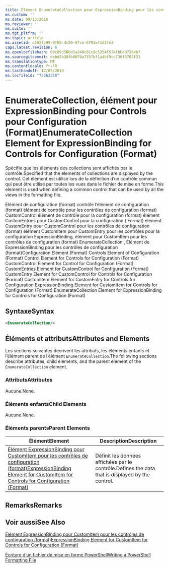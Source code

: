```yaml
---
title: Élément EnumerateCollection pour ExpressionBinding pour les contrôles de configuration (format) | Microsoft Docs
ms.custom: ''
ms.date: 09/13/2016
ms.reviewer: ''
ms.suite: ''
ms.tgt_pltfrm: ''
ms.topic: article
ms.assetid: d5027c99-9f88-4c59-87ce-8793ef1d2fe3
caps.latest.revision: 6
ms.openlocfilehash: 09c893500d1a340c01c0c5254f5f4fbbed7264bf
ms.sourcegitcommit: debd2b38fb8070a7357bf1a4bf9cc736f3702f31
ms.translationtype: MT
ms.contentlocale: fr-FR
ms.lasthandoff: 12/05/2019
ms.locfileid: "72363258"
---
```

# <a name="enumeratecollection-element-for-expressionbinding-for-controls-for-configuration-format"></a><span data-ttu-id="e4cf7-102">EnumerateCollection, élément pour ExpressionBinding pour Controls pour Configuration (Format)</span><span class="sxs-lookup"><span data-stu-id="e4cf7-102">EnumerateCollection Element for ExpressionBinding for Controls for Configuration (Format)</span></span>

<span data-ttu-id="e4cf7-103">Spécifie que les éléments des collections sont affichés par le contrôle.</span><span class="sxs-lookup"><span data-stu-id="e4cf7-103">Specified that the elements of collections are displayed by the control.</span></span> <span data-ttu-id="e4cf7-104">Cet élément est utilisé lors de la définition d’un contrôle commun qui peut être utilisé par toutes les vues dans le fichier de mise en forme.</span><span class="sxs-lookup"><span data-stu-id="e4cf7-104">This element is used when defining a common control that can be used by all the views in the formatting file.</span></span>

<span data-ttu-id="e4cf7-105">Élément de configuration (format) contrôle l’élément de configuration (format) élément de contrôle pour les contrôles de configuration (format) CustomControl élément de contrôle pour la configuration (format) élément CustomEntries pour CustomControl pour la configuration ( Format) élément CustomEntry pour CustomControl pour les contrôles de configuration (format) élément CustomItem pour CustomEntry pour les contrôles pour la configuration ExpressionBinding, élément pour CustomItem pour les contrôles de configuration (format) EnumerateCollection , Élément de ExpressionBinding pour les contrôles de configuration (format)</span><span class="sxs-lookup"><span data-stu-id="e4cf7-105">Configuration Element (Format) Controls Element of Configuration (Format) Control Element for Controls for Configuration (Format) CustomControl Element for Control for Configuration (Format) CustomEntries Element for CustomControl for Configuration (Format) CustomEntry Element for CustomControl for Controls for Configuration (Format) CustomItem Element for CustomEntry for Controls for Configuration ExpressionBinding Element for CustomItem for Controls for Configuration (Format) EnumerateCollection Element for ExpressionBinding for Controls for Configuration (Format)</span></span>

## <a name="syntax"></a><span data-ttu-id="e4cf7-106">Syntaxe</span><span class="sxs-lookup"><span data-stu-id="e4cf7-106">Syntax</span></span>

```xml
<EnumerateCollection/>
```

## <a name="attributes-and-elements"></a><span data-ttu-id="e4cf7-107">Éléments et attributs</span><span class="sxs-lookup"><span data-stu-id="e4cf7-107">Attributes and Elements</span></span>

<span data-ttu-id="e4cf7-108">Les sections suivantes décrivent les attributs, les éléments enfants et l’élément parent de l’élément `EnumerateCollection`.</span><span class="sxs-lookup"><span data-stu-id="e4cf7-108">The following sections describe attributes, child elements, and the parent element of the `EnumerateCollection` element.</span></span>

### <a name="attributes"></a><span data-ttu-id="e4cf7-109">Attributs</span><span class="sxs-lookup"><span data-stu-id="e4cf7-109">Attributes</span></span>

<span data-ttu-id="e4cf7-110">Aucune.</span><span class="sxs-lookup"><span data-stu-id="e4cf7-110">None.</span></span>

### <a name="child-elements"></a><span data-ttu-id="e4cf7-111">Éléments enfants</span><span class="sxs-lookup"><span data-stu-id="e4cf7-111">Child Elements</span></span>

<span data-ttu-id="e4cf7-112">Aucune.</span><span class="sxs-lookup"><span data-stu-id="e4cf7-112">None.</span></span>

### <a name="parent-elements"></a><span data-ttu-id="e4cf7-113">Éléments parents</span><span class="sxs-lookup"><span data-stu-id="e4cf7-113">Parent Elements</span></span>

|<span data-ttu-id="e4cf7-114">Élément</span><span class="sxs-lookup"><span data-stu-id="e4cf7-114">Element</span></span>|<span data-ttu-id="e4cf7-115">Description</span><span class="sxs-lookup"><span data-stu-id="e4cf7-115">Description</span></span>|
|-------------|-----------------|
|[<span data-ttu-id="e4cf7-116">Élément ExpressionBinding pour CustomItem pour les contrôles de configuration (format)</span><span class="sxs-lookup"><span data-stu-id="e4cf7-116">ExpressionBinding Element for CustomItem for Controls for Configuration (Format)</span></span>](./expressionbinding-element-for-customitem-for-controls-for-configuration-format.md)|<span data-ttu-id="e4cf7-117">Définit les données affichées par le contrôle.</span><span class="sxs-lookup"><span data-stu-id="e4cf7-117">Defines the data that is displayed by the control.</span></span>|

## <a name="remarks"></a><span data-ttu-id="e4cf7-118">Remarks</span><span class="sxs-lookup"><span data-stu-id="e4cf7-118">Remarks</span></span>

## <a name="see-also"></a><span data-ttu-id="e4cf7-119">Voir aussi</span><span class="sxs-lookup"><span data-stu-id="e4cf7-119">See Also</span></span>

[<span data-ttu-id="e4cf7-120">Élément ExpressionBinding pour CustomItem pour les contrôles de configuration (format)</span><span class="sxs-lookup"><span data-stu-id="e4cf7-120">ExpressionBinding Element for CustomItem for Controls for Configuration (Format)</span></span>](./expressionbinding-element-for-customitem-for-controls-for-configuration-format.md)

[<span data-ttu-id="e4cf7-121">Écriture d’un fichier de mise en forme PowerShell</span><span class="sxs-lookup"><span data-stu-id="e4cf7-121">Writing a PowerShell Formatting File</span></span>](./writing-a-powershell-formatting-file.md)
